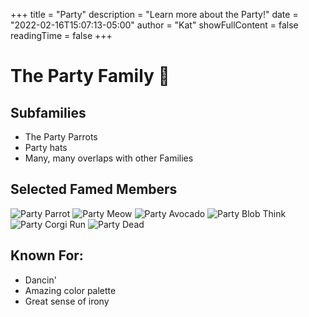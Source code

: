 +++
title = "Party"
description = "Learn more about the Party!"
date = "2022-02-16T15:07:13-05:00"
author = "Kat"
showFullContent = false
readingTime = false
+++

# The Party Family 🥳

## Subfamilies

- The Party Parrots
- Party hats
- Many, many overlaps with other Families

## Selected Famed  Members
![Party Parrot](https://emoji.slack-edge.com/T03M7E63A/party-parrot/444ae32a3ee249fe.gif)
![Party Meow](https://emoji.slack-edge.com/T03M7E63A/party-meow/409c57fbc545f36d.gif)
![Party Avocado](https://emoji.slack-edge.com/T03M7E63A/party-avocado/20851360ef4c406b.gif)
![Party Blob Think](https://emoji.slack-edge.com/T03M7E63A/party-blob-think/23c83768a56bfab4.gif)
![Party Corgi Run](https://emoji.slack-edge.com/T03M7E63A/party-corgi-fast/7a5bfeb3ec117bb3.gif)
![Party Dead](https://emoji.slack-edge.com/T03M7E63A/party-dead/c2a5ca02a7e78761.gif)

## Known For:

  - Dancin'
  - Amazing color palette
  - Great sense of irony
